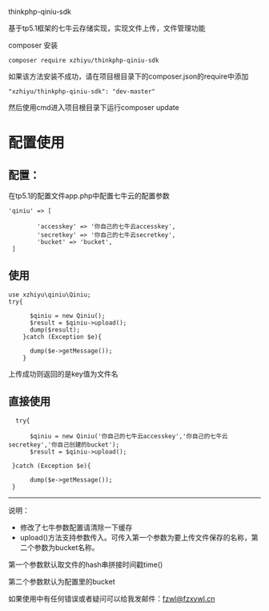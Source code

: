 thinkphp-qiniu-sdk

基于tp5.1框架的七牛云存储实现，实现文件上传，文件管理功能

composer 安装

```composer require xzhiyu/thinkphp-qiniu-sdk```


如果该方法安装不成功，请在项目根目录下的composer.json的require中添加

```"xzhiyu/thinkphp-qiniu-sdk": "dev-master"```

然后使用cmd进入项目根目录下运行composer update



配置使用
===============


## 配置：


在tp5.1的配置文件app.php中配置七牛云的配置参数
```
'qiniu' => [

        'accesskey' => '你自己的七牛云accesskey',
        'secretkey' => '你自己的七牛云secretkey',
        'bucket' => 'bucket',
 ]
```
## 使用

```
use xzhiyu\qiniu\Qiniu;
try{
      
      $qiniu = new Qiniu();
      $result = $qiniu->upload();
      dump($result);
    }catch (Exception $e){
      
      dump($e->getMessage());
    }
```
 
上传成功则返回的是key值为文件名


## 直接使用

```
  try{
  
      $qiniu = new Qiniu('你自己的七牛云accesskey','你自己的七牛云secretkey','你自己创建的bucket');
      $result = $qiniu->upload();
      
 }catch (Exception $e){
 
      dump($e->getMessage());
 }
```
---
说明：
- 修改了七牛参数配置请清除一下缓存
- upload()方法支持参数传入。可传入第一个参数为要上传文件保存的名称，第二个参数为bucket名称。
 
 第一个参数默认取文件的hash串拼接时间戳time()
 
 第二个参数默认为配置里的bucket


如果使用中有任何错误或者疑问可以给我发邮件：fzwl@fzxywl.cn

